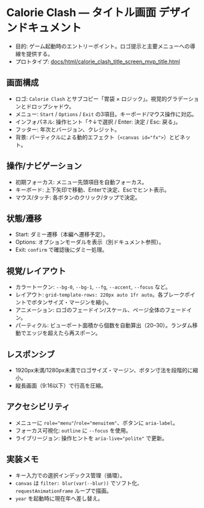 # Calorie Clash — タイトル画面 デザインドキュメント

- 目的: ゲーム起動時のエントリーポイント。ロゴ提示と主要メニューへの導線を提供する。
- プロトタイプ: [docs/html/calorie_clash_title_screen_mvp_title.html](html/calorie_clash_title_screen_mvp_title.html)

## 画面構成
- ロゴ: `Calorie Clash` とサブコピー「胃袋 × ロジック」。視覚的グラデーションとドロップシャドウ。
- メニュー: `Start` / `Options` / `Exit` の3項目。キーボード/マウス操作に対応。
- インフォパネル: 操作ヒント「↑↓で選択 / Enter: 決定 / Esc: 戻る」。
- フッター: 年次とバージョン、クレジット。
- 背景: パーティクルによる動的エフェクト（`<canvas id="fx">`）とビネット。

## 操作/ナビゲーション
- 初期フォーカス: メニュー先頭項目を自動フォーカス。
- キーボード: 上下矢印で移動、Enterで決定、Escでヒント表示。
- マウス/タッチ: 各ボタンのクリック/タップで決定。

## 状態/遷移
- Start: ダミー遷移（本編へ遷移予定）。
- Options: オプションモーダルを表示（別ドキュメント参照）。
- Exit: `confirm` で確認後にダミー処理。

## 視覚/レイアウト
- カラートークン: `--bg-0`, `--bg-1`, `--fg`, `--accent`, `--focus` など。
- レイアウト: `grid-template-rows: 220px auto 1fr auto`。各ブレークポイントでボタンサイズ・マージンを縮小。
- アニメーション: ロゴのフェードイン/スケール、ページ全体のフェードイン。
- パーティクル: ビューポート面積から個数を自動算出（20–30）。ランダム移動でエッジを超えたら再スポーン。

## レスポンシブ
- 1920px未満/1280px未満でロゴサイズ・マージン、ボタン寸法を段階的に縮小。
- 縦長画面（9:16以下）で行高を圧縮。

## アクセシビリティ
- メニューに `role="menu"`/`role="menuitem"`、ボタンに `aria-label`。
- フォーカス可視化: `outline` に `--focus` を使用。
- ライブリージョン: 操作ヒントを `aria-live="polite"` で更新。

## 実装メモ
- キー入力での選択インデックス管理（循環）。
- `canvas` は `filter: blur(var(--blur))` でソフト化、`requestAnimationFrame` ループで描画。
- `year` を起動時に現在年へ差し替え。

